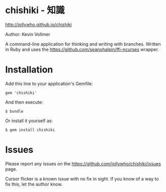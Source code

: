 chishiki - 知識
=================

http://jollywho.github.io/chishiki

Author: Kevin Vollmer

A command-line application for thinking and writing with branches. Written in Ruby and uses the https://github.com/seanohalpin/ffi-ncurses wrapper.

Installation
============

Add this line to your application's Gemfile:

    gem 'chishiki'

And then execute:

    $ bundle

Or install it yourself as:

    $ gem install chishiki

Issues
======

Please report any issues on the https://github.com/jollywho/chishiki/issues page.

Cursor flicker is a known issue with no fix in sight. If you know of a way to fix this, let the author know.
